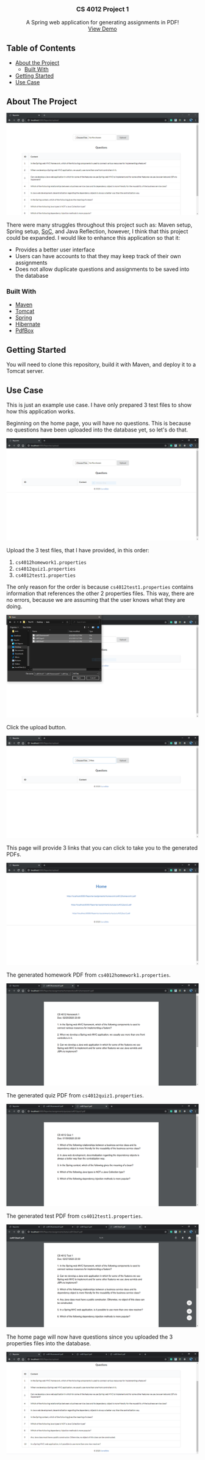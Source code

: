 <p align="center">
  <h3 align="center">CS 4012 Project 1</h3>
  
  <p align="center">
    A Spring web application for generating assignments in PDF!
    <br />
    <a href="https://reporter.jaredible.net">View Demo</a>
  </p>
</p>

## Table of Contents

* [About the Project](#about-the-project)
  * [Built With](#built-with)
* [Getting Started](#getting-started)
* [Use Case](#use-case)

## About The Project

<p align="center">
  <a href="https://github.com/jaredible/CS4012-Project-1/blob/master/images/image0.PNG">
    <img src="https://github.com/jaredible/CS4012-Project-1/blob/master/images/image0.PNG" alt="Reporter">
  </a>
</p>

There were many struggles throughout this project such as: Maven setup, Spring setup, [SoC](https://en.wikipedia.org/wiki/Separation_of_concerns), and Java Reflection, however, I think that this project could be expanded. I would like to enhance this application so that it:
* Provides a better user interface
* Users can have accounts to that they may keep track of their own assignments
* Does not allow duplicate questions and assignments to be saved into the database

### Built With
* [Maven](https://maven.apache.org/)
* [Tomcat](http://tomcat.apache.org/)
* [Spring](https://spring.io/)
* [Hibernate](https://hibernate.org/)
* [PdfBox](https://pdfbox.apache.org/)

## Getting Started

You will need to clone this repository, build it with Maven, and deploy it to a Tomcat server.

## Use Case

This is just an example use case. I have only prepared 3 test files to show how this application works.

Beginning on the home page, you will have no questions. This is because no questions have been uploaded into the database yet, so let's do that.
<p align="center">
  <a href="https://github.com/jaredible/CS4012-Project-1/blob/master/images/image1.PNG">
    <img src="https://github.com/jaredible/CS4012-Project-1/blob/master/images/image1.PNG" alt="Reporter">
  </a>
</p>

Upload the 3 test files, that I have provided, in this order:
1. `cs4012homework1.properties`
2. `cs4012quiz1.properties`
3. `cs4012test1.properties`

The only reason for the order is because `cs4012test1.properties` contains information that references the other 2 properties files. This way, there are no errors, because we are assuming that the user knows what they are doing.
<p align="center">
  <a href="https://github.com/jaredible/CS4012-Project-1/blob/master/images/image2.PNG">
    <img src="https://github.com/jaredible/CS4012-Project-1/blob/master/images/image2.PNG" alt="Reporter">
  </a>
</p>

Click the upload button.
<p align="center">
  <a href="https://github.com/jaredible/CS4012-Project-1/blob/master/images/image3.PNG">
    <img src="https://github.com/jaredible/CS4012-Project-1/blob/master/images/image3.PNG" alt="Reporter">
  </a>
</p>

This page will provide 3 links that you can click to take you to the generated PDFs.
<p align="center">
  <a href="https://github.com/jaredible/CS4012-Project-1/blob/master/images/image4.PNG">
    <img src="https://github.com/jaredible/CS4012-Project-1/blob/master/images/image4.PNG" alt="Reporter">
  </a>
</p>

The generated homework PDF from `cs4012homework1.properties`.
<p align="center">
  <a href="https://github.com/jaredible/CS4012-Project-1/blob/master/images/image5.PNG">
    <img src="https://github.com/jaredible/CS4012-Project-1/blob/master/images/image5.PNG" alt="Reporter">
  </a>
</p>

The generated quiz PDF from `cs4012quiz1.properties`.
<p align="center">
  <a href="https://github.com/jaredible/CS4012-Project-1/blob/master/images/image6.PNG">
    <img src="https://github.com/jaredible/CS4012-Project-1/blob/master/images/image6.PNG" alt="Reporter">
  </a>
</p>

The generated test PDF from `cs4012test1.properties`.
<p align="center">
  <a href="https://github.com/jaredible/CS4012-Project-1/blob/master/images/image7.PNG">
    <img src="https://github.com/jaredible/CS4012-Project-1/blob/master/images/image7.PNG" alt="Reporter">
  </a>
</p>

The home page will now have questions since you uploaded the 3 properties files into the database.
<p align="center">
  <a href="https://github.com/jaredible/CS4012-Project-1/blob/master/images/image8.PNG">
    <img src="https://github.com/jaredible/CS4012-Project-1/blob/master/images/image8.PNG" alt="Reporter">
  </a>
</p>
